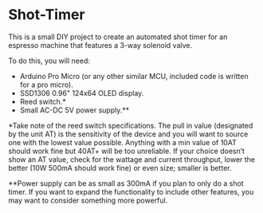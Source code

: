 # Shot-Timer
This is a small DIY project to create an automated shot timer for an espresso machine that features a 3-way solenoid valve.

To do this, you will need:
 - Arduino Pro Micro (or any other similar MCU, included code is written for a pro micro).
 - SSD1306 0.96" 124x64 OLED display.
 - Reed switch.*
 - Small AC-DC 5V power supply.**


*Take note of the reed switch specifications. The pull in value (designated by the unit AT) is the sensitivity of the device and you will want to source one with the lowest value possible. Anything with a min value of 10AT should work fine but 40AT+ will be too unreliable. If your choice doesn’t show an AT value, check for the wattage and current throughput, lower the better (10W 500mA should work fine) or even size; smaller is better.

**Power supply can be as small as 300mA if you plan to only do a shot timer. If you want to expand the functionality to include other features, you may want to consider something more powerful.

